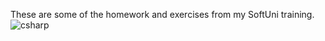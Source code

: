 These are some of the homework and exercises from my SoftUni training.
![csharp](https://github.com/paktozi/SoftUni-Software-Engineering/assets/130216112/01bc3603-fc13-4667-9b69-51642cbde6a2)
